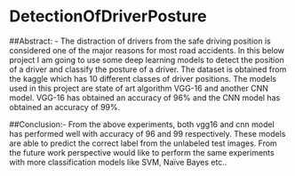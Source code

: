 # DetectionOfDriverPosture

##Abstract: -
The distraction of drivers from the safe driving position is considered one of the major reasons for most road accidents. In this below project I am going to use some deep learning models to detect the position of a driver and classify the posture of a driver. The dataset is obtained from the kaggle which has 10 different classes of driver positions. The models used in this project are state of art algorithm VGG-16 and another CNN model. VGG-16 has obtained an accuracy of 96% and the CNN model has obtained an accuracy of 99%.


##Conclusion:-
From the above experiments, both vgg16 and cnn model has performed well with accuracy of 96 and 99 respectively. These models are able to predict the correct label from the unlabeled test images. From the future work perspective would like to perform the same experiments with more classification models like SVM, Naïve Bayes etc..

